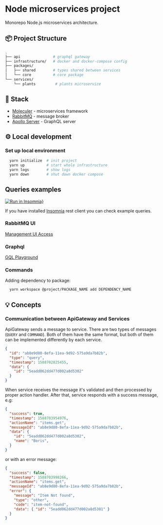 # Node microservices project

Monorepo Node.js microservices architecture.

## 📦 Project Structure

```sh
.
├── api               # graphql gateway
├── infrastructure/   # docker and docker-compose config
├── packages/
│   ├── shared        # types shared between services
│   └── core          # core package
└── services/
    └── plants         # plants microservice
```

## 🧰 Stack

* [Moleculer](https://moleculer.services/) - microservices framework
* [RabbitMQ](https://www.rabbitmq.com/) - message broker
* [Apollo Server](https://www.apollographql.com/docs/apollo-server/) - GraphQL server

## ⚙️ Local development

### Set up local environment

```sh
  yarn initialize  # init project
  yarn up          # start whole infrastructure
  yarn logs        # show logs
  yarn down        # shut down docker compose
```

## Queries examples

[![Run in Insomnia}](https://insomnia.rest/images/run.svg)](https://insomnia.rest/run/?label=node-microservices&uri=https%3A%2F%2Fraw.githubusercontent.com%2Fkrzyurb%2Fnode-microservices%2Fmaster%2Fdocs%2Finsomnia.json)

If you have installed [Insomnia](https://insomnia.rest/) rest client you can check example queries.


### RabbitMQ UI

[Management UI Access](http://localhost:15672/)


### Graphql

[GQL Playground](http://localhost:8080/)


### Commands

Adding dependency to package:

```sh
  yarn workspace @project/PACKAGE_NAME add DEPENDENCY_NAME
```


## 💡 Concepts

### Communication between ApiGateway and Services

ApiGateway sends a message to service. There are two types of messages (`QUERY` and `COMMAND`). Both of them have the same format, but both of them can be implemented differently by each service.

```json
{
  "id": "ab8e9d80-8efa-11ea-9d92-575a9da7b82b",
  "type": "query",
  "timestamp": 1588702825455,
  "data": {
    "id": "5eadd062dd477d002a8d5302"
  }
}
```

When service receives the message it's validated and then processed by proper action handler.
After that, service responds with a success message, e.g:

```json
{
  "success": true,
  "timestamp": 1588703954976,
  "actionName": "items.get",
  "messageId": "ab8e9d80-8efa-11ea-9d92-575a9da7b82b",
  "data": {
    "id": "5eadd062dd477d002a8d5302",
    "name": "Boris",
  }
}
```

or with an error message:

```json
{
  "success": false,
  "timestamp": 1588703998266,
  "actionName": "items.get",
  "messageId": "ab8e9d80-8efa-11ea-9d92-575a9da7b82b",
  "error": {
    "message": "Item Not found",
    "type": "other",
    "code": "item-not-found",
    "data": { "id": "5eadd062dd477d002a8d5301" }
  }
}
```

